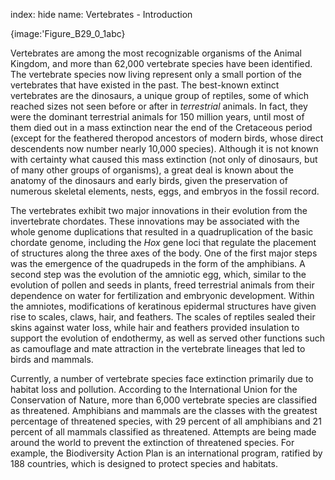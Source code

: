 index: hide
name: Vertebrates - Introduction


{image:'Figure_B29_0_1abc}
        

Vertebrates are among the most recognizable organisms of the Animal Kingdom, and more than 62,000 vertebrate species have been identified. The vertebrate species now living represent only a small portion of the vertebrates that have existed in the past. The best-known extinct vertebrates are the dinosaurs, a unique group of reptiles, some of which reached sizes not seen before or after in  *terrestrial* animals. In fact, they were the dominant terrestrial animals for 150 million years, until most of them died out in a mass extinction near the end of the Cretaceous period (except for the feathered theropod ancestors of modern birds, whose direct descendents now number nearly 10,000 species). Although it is not known with certainty what caused this mass extinction (not only of dinosaurs, but of many other groups of organisms), a great deal is known about the anatomy of the dinosaurs and early birds, given the preservation of numerous skeletal elements, nests, eggs, and embryos in the fossil record.

The vertebrates exhibit two major innovations in their evolution from the invertebrate chordates. These innovations may be associated with the whole genome duplications that resulted in a quadruplication of the basic chordate genome, including the  *Hox* gene loci that regulate the placement of structures along the three axes of the body. One of the first major steps was the emergence of the quadrupeds in the form of the amphibians. A second step was the evolution of the amniotic egg, which, similar to the evolution of pollen and seeds in plants, freed terrestrial animals from their dependence on water for fertilization and embryonic development. Within the amniotes, modifications of keratinous epidermal structures have given rise to scales, claws, hair, and feathers. The scales of reptiles sealed their skins against water loss, while hair and feathers provided insulation to support the evolution of endothermy, as well as served other functions such as camouflage and mate attraction in the vertebrate lineages that led to birds and mammals.

Currently, a number of vertebrate species face extinction primarily due to habitat loss and pollution. According to the International Union for the Conservation of Nature, more than 6,000 vertebrate species are classified as threatened. Amphibians and mammals are the classes with the greatest percentage of threatened species, with 29 percent of all amphibians and 21 percent of all mammals classified as threatened. Attempts are being made around the world to prevent the extinction of threatened species. For example, the Biodiversity Action Plan is an international program, ratified by 188 countries, which is designed to protect species and habitats.
